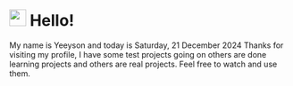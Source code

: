  <h1>
    <img src="https://emojis.slackmojis.com/emojis/images/1643510097/45343/hi.gif?1643510097" width="30"/> 
    Hello!
 </h1>
 <p>
    My name is Yeeyson and today is Saturday, 21 December 2024
    Thanks for visiting my profile, I have some test projects going on others are done learning projects and others are real projects.
    Feel free to watch and use them.
 </p>
